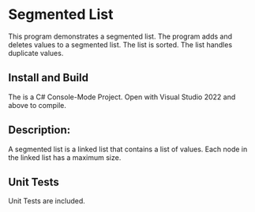 # Segmented List

This program demonstrates a segmented list.  The program adds and deletes values to a segmented list.
The list is sorted.  The list handles duplicate values.

## Install and Build

The is a C# Console-Mode Project.  Open with  Visual Studio 2022 and above to compile. 

## Description:

A segmented list is a linked list that contains a list of values.  Each node in the linked list has a maximum size.

## Unit Tests

Unit Tests are included.

